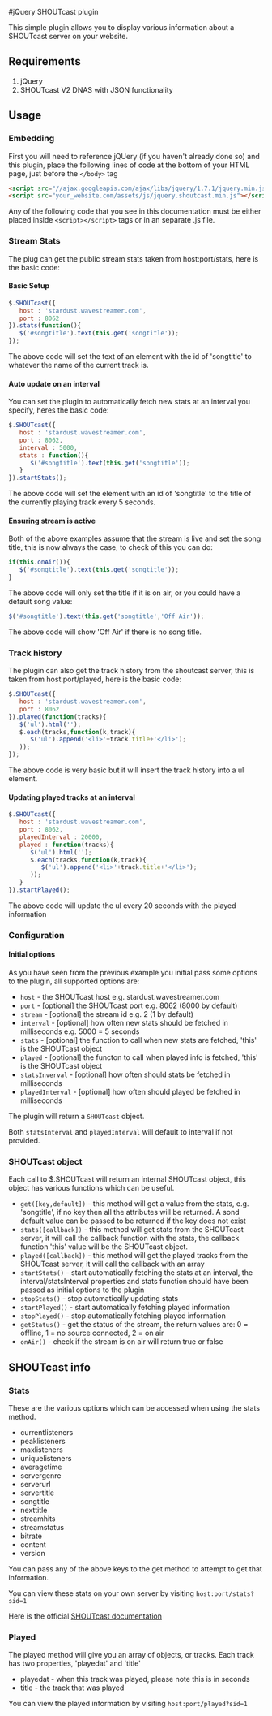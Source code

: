 #jQuery SHOUTcast plugin

This simple plugin allows you to display various information about a SHOUTcast server on your website.

## Requirements

1. jQuery
2. SHOUTcast V2 DNAS with JSON functionality

## Usage

### Embedding

First you will need to reference jQUery (if you haven't already done so) and this plugin, place the following lines of code at the bottom of your HTML page, just before the `</body>` tag

```html
<script src="//ajax.googleapis.com/ajax/libs/jquery/1.7.1/jquery.min.js"></script>
<script src="your_website.com/assets/js/jquery.shoutcast.min.js"></script>
```
Any of the following code that you see in this documentation must be either placed inside `<script></script>` tags or in an separate .js file.


### Stream Stats

The plug can get the public stream stats taken from host:port/stats, here is the basic code:

#### Basic Setup

```javascript
$.SHOUTcast({
   host : 'stardust.wavestreamer.com',
   port : 8062
}).stats(function(){
   $('#songtitle').text(this.get('songtitle'));
});
```
The above code will set the text of an element with the id of 'songtitle' to whatever the name of the current track is.

#### Auto update on an interval

You can set the plugin to automatically fetch new stats at an interval you specify, heres the basic code:

```javascript
$.SHOUTcast({
   host : 'stardust.wavestreamer.com',
   port : 8062,
   interval : 5000,
   stats : function(){
      $('#songtitle').text(this.get('songtitle'));
   }
}).startStats();

```
The above code will set the element with an id of 'songtitle' to the title of the currently playing track every 5 seconds.

#### Ensuring stream is active

Both of the above examples assume that the stream is live and set the song title, this is now always the case, to check of this you can do:

```javascript
if(this.onAir()){
   $('#songtitle').text(this.get('songtitle'));
}
```

The above code will only set the title if it is on air, or you could have a default song value:

```javascript
$('#songtitle').text(this.get('songtitle','Off Air'));
```

The above code will show 'Off Air' if there is no song title.

### Track history

The plugin can also get the track history from the shoutcast server, this is taken from host:port/played, here is the basic code:

```javascript
$.SHOUTcast({
   host : 'stardust.wavestreamer.com',
   port : 8062
}).played(function(tracks){
   $('ul').html('');
   $.each(tracks,function(k,track){
      $('ul').append('<li>'+track.title+'</li>');
   ));
});
```
The above code is very basic but it will insert the track history into a ul element.

#### Updating played tracks at an interval

```javascript
$.SHOUTcast({
   host : 'stardust.wavestreamer.com',
   port : 8062,
   playedInterval : 20000,
   played : function(tracks){
      $('ul').html('');
      $.each(tracks,function(k,track){
         $('ul').append('<li>'+track.title+'</li>');
      ));
   }
}).startPlayed();
```
The above code will update the ul every 20 seconds with the played information

### Configuration <a name="configuration" href="#configuration"></a>

#### Initial options

As you have seen from the previous example you initial pass some options to the plugin, all supported options are:

* `host`       - the SHOUTcast host e.g. stardust.wavestreamer.com
* `port`    - [optional] the SHOUTcast port e.g. 8062 (8000 by default)
* `stream`  - [optional] the stream id e.g. 2 (1 by default)
* `interval`  - [optional] how often new stats should be fetched in milliseconds e.g. 5000 = 5 seconds
* `stats`   - [optional] the function to call when new stats are fetched, 'this' is the SHOUTcast object
* `played` - [optional] the functon to call when played info is fetched, 'this' is the SHOUTcast object
* `statsInverval` - [optional] how often should stats be fetched in milliseconds
* `playedInterval` - [optional] how often should played be fetched in milliseconds

The plugin will return a `SHOUTcast` object.

Both `statsInterval` and `playedInterval` will default to interval if not provided.

### SHOUTcast object
   
Each call to $.SHOUTcast will return an internal SHOUTcast object, this object has various functions which can be useful.

* `get([key,default])` - this method will get a value from the stats, e.g. 'songtitle', if no key then all the attributes will be returned. A sond default value can be passed to be returned if the key does not exist
* `stats([callback])` - this method will get stats from the SHOUTcast server, it will call the callback function with the stats, the callback function 'this' value will be the SHOUTcast object.
* `played([callback])` - this method will get the played tracks from the SHOUTcast server, it will call the callback with an array
* `startStats()` - start automatically fetching the stats at an interval, the interval/statsInterval properties and stats function should have been passed as initial options to the plugin
* `stopStats()` - stop automatically updating stats
* `startPlayed()` - start automatically fetching played information
* `stopPlayed()` - stop automatically fetching played information
* `getStatus()` - get the status of the stream, the return values are: 0 = offline, 1 = no source connected, 2 = on air
* `onAir()` - check if the stream is on air will return true or false


## SHOUTcast info

### Stats <a name="#shoutcast-stats" href="#shoutcast-stats"></a>

These are the various options which can be accessed when using the stats method.

* currentlisteners
* peaklisteners
* maxlisteners
* uniquelisteners
* averagetime
* servergenre
* serverurl
* servertitle
* songtitle
* nexttitle
* streamhits
* streamstatus
* bitrate
* content
* version

You can pass any of the above keys to the get method to attempt to get that information.

You can view these stats on your own server by visiting `host:port/stats?sid=1`

Here is the official [SHOUTcast documentation](http://wiki.winamp.com/wiki/SHOUTcast_DNAS_Server_2_XML_Reponses#General_Server_Summary)

### Played <a name="#shoutcast-played" href="#shoutcast-played"></a>

The played method will give you an array of objects, or tracks. Each track has two properties, 'playedat' and 'title'

* playedat - when this track was played, please note this is in seconds
* title - the track that was played

You can view the played information by visiting `host:port/played?sid=1`
